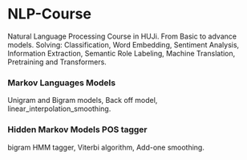 # NLP-Course
Natural Language Processing Course in HUJi. From Basic to advance models. Solving: Classification, Word Embedding, Sentiment Analysis, Information Extraction, Semantic Role Labeling, Machine Translation, Pretraining and Transformers.


### Markov Languages Models
Unigram and Bigram models, Back off model, linear_interpolation_smoothing.


### Hidden Markov Models POS tagger
bigram HMM tagger, Viterbi algorithm, Add-one smoothing.


### 
